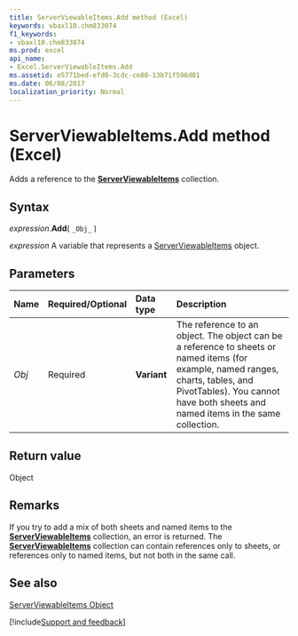 ```yaml
---
title: ServerViewableItems.Add method (Excel)
keywords: vbaxl10.chm833074
f1_keywords:
- vbaxl10.chm833074
ms.prod: excel
api_name:
- Excel.ServerViewableItems.Add
ms.assetid: e5771bed-efd0-3cdc-ce80-13b71f596d01
ms.date: 06/08/2017
localization_priority: Normal
---
```



# ServerViewableItems.Add method (Excel)

Adds a reference to the  **[ServerViewableItems](Excel.ServerViewableItems.md)** collection.


## Syntax

_expression_.**Add**( `_Obj_` )

_expression_ A variable that represents a [ServerViewableItems](Excel.ServerViewableItems.md) object.


## Parameters



|Name|Required/Optional|Data type|Description|
|:-----|:-----|:-----|:-----|
| _Obj_|Required| **Variant**|The reference to an object. The object can be a reference to sheets or named items (for example, named ranges, charts, tables, and PivotTables). You cannot have both sheets and named items in the same collection.|

## Return value

Object


## Remarks

If you try to add a mix of both sheets and named items to the  **[ServerViewableItems](Excel.ServerViewableItems.md)** collection, an error is returned. The **[ServerViewableItems](Excel.ServerViewableItems.md)** collection can contain references only to sheets, or references only to named items, but not both in the same call.


## See also


[ServerViewableItems Object](Excel.ServerViewableItems.md)

[!include[Support and feedback](~/includes/feedback-boilerplate.md)]